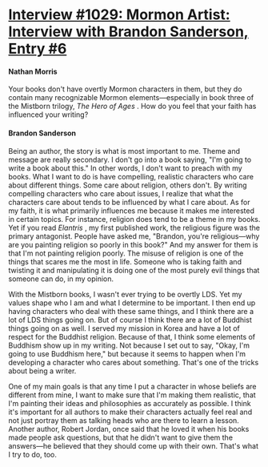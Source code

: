 # [Interview #1029: Mormon Artist: Interview with Brandon Sanderson, Entry #6](https://www.theoryland.com/intvmain.php?i=1029#6)

#### Nathan Morris

Your books don't have overtly Mormon characters in them, but they do contain many recognizable Mormon elements—especially in book three of the Mistborn trilogy,
*The Hero of Ages*
. How do you feel that your faith has influenced your writing?

#### Brandon Sanderson

Being an author, the story is what is most important to me. Theme and message are really secondary. I don't go into a book saying, "I'm going to write a book about this." In other words, I don't want to preach with my books. What I want to do is have compelling, realistic characters who care about different things. Some care about religion, others don't. By writing compelling characters who care about issues, I realize that what the characters care about tends to be influenced by what I care about. As for my faith, it is what primarily influences me because it makes me interested in certain topics. For instance, religion does tend to be a theme in my books. Yet if you read
*Elantris*
, my first published work, the religious figure was the primary antagonist. People have asked me, "Brandon, you're religious—why are you painting religion so poorly in this book?" And my answer for them is that I'm not painting religion poorly. The misuse of religion is one of the things that scares me the most in life. Someone who is taking faith and twisting it and manipulating it is doing one of the most purely evil things that someone can do, in my opinion.

With the Mistborn books, I wasn't ever trying to be overtly LDS. Yet my values shape who I am and what I determine to be important. I then end up having characters who deal with these same things, and I think there are a lot of LDS things going on. But of course I think there are a lot of Buddhist things going on as well. I served my mission in Korea and have a lot of respect for the Buddhist religion. Because of that, I think some elements of Buddhism show up in my writing. Not because I set out to say, "Okay, I'm going to use Buddhism here," but because it seems to happen when I'm developing a character who cares about something. That's one of the tricks about being a writer.

One of my main goals is that any time I put a character in whose beliefs are different from mine, I want to make sure that I'm making them realistic, that I'm painting their ideas and philosophies as accurately as possible. I think it's important for all authors to make their characters actually feel real and not just portray them as talking heads who are there to learn a lesson. Another author, Robert Jordan, once said that he loved it when his books made people ask questions, but that he didn't want to give them the answers—he believed that they should come up with their own. That's what I try to do, too.

